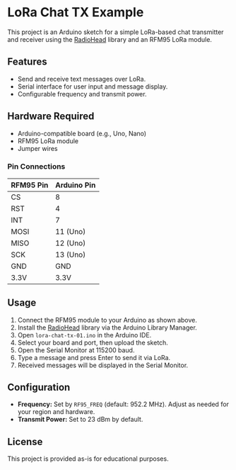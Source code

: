 # LoRa Chat TX Example

This project is an Arduino sketch for a simple LoRa-based chat transmitter and receiver using the [RadioHead](http://www.airspayce.com/mikem/arduino/RadioHead/) library and an RFM95 LoRa module.

## Features

- Send and receive text messages over LoRa.
- Serial interface for user input and message display.
- Configurable frequency and transmit power.

## Hardware Required

- Arduino-compatible board (e.g., Uno, Nano)
- RFM95 LoRa module
- Jumper wires

### Pin Connections

| RFM95 Pin | Arduino Pin |
|-----------|-------------|
| CS        | 8           |
| RST       | 4           |
| INT       | 7           |
| MOSI      | 11 (Uno)    |
| MISO      | 12 (Uno)    |
| SCK       | 13 (Uno)    |
| GND       | GND         |
| 3.3V      | 3.3V        |

## Usage

1. Connect the RFM95 module to your Arduino as shown above.
2. Install the [RadioHead](http://www.airspayce.com/mikem/arduino/RadioHead/) library via the Arduino Library Manager.
3. Open `lora-chat-tx-01.ino` in the Arduino IDE.
4. Select your board and port, then upload the sketch.
5. Open the Serial Monitor at 115200 baud.
6. Type a message and press Enter to send it via LoRa.
7. Received messages will be displayed in the Serial Monitor.

## Configuration

- **Frequency:** Set by `RF95_FREQ` (default: 952.2 MHz). Adjust as needed for your region and hardware.
- **Transmit Power:** Set to 23 dBm by default.

## License

This project is provided as-is for educational purposes.
